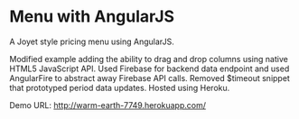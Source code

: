 Menu with AngularJS
======================

A Joyet style pricing menu using AngularJS.

Modified example adding the ability to drag and drop columns using native HTML5 JavaScript API. Used Firebase for backend data endpoint and used AngularFire to abstract away Firebase API calls. Removed $timeout snippet that prototyped period data updates. Hosted using Heroku.

Demo URL: http://warm-earth-7749.herokuapp.com/